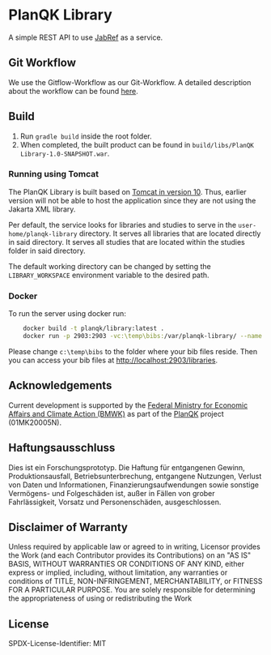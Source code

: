 # PlanQK Library

A simple REST API to use [JabRef](https://github.com/JabRef/jabref) as a service.

## Git Workflow

We use the Gitflow-Workflow as our Git-Workflow. A detailed description about the workflow can be found [here](https://www.atlassian.com/git/tutorials/comparing-workflows/gitflow-workflow).

## Build

1. Run `gradle build` inside the root folder.
2. When completed, the built product can be found in `build/libs/PlanQK Library-1.0-SNAPSHOT.war`.

### Running using Tomcat

The PlanQK Library is built based on [Tomcat in version 10](https://tomcat.apache.org/download-10.cgi).
Thus, earlier version will not be able to host the application since they are not using the Jakarta XML library.

Per default, the service looks for libraries and studies to serve in the ```user-home/planqk-library``` directory.
It serves all libraries that are located directly in said directory.
It serves all studies that are located within the studies folder in said directory.

The default working directory can be changed by setting the ```LIBRARY_WORKSPACE``` environment variable to the desired path.

### Docker

To run the server using docker run:

```bash
    docker build -t planqk/library:latest . 
    docker run -p 2903:2903 -vc:\temp\bibs:/var/planqk-library/ --name PlanQKLibrary planqk/library:latest
```

Please change `c:\temp\bibs` to the folder where your bib files reside.
Then you can access your bib files at <http://localhost:2903/libraries>.

## Acknowledgements

Current development is supported by the [Federal Ministry for Economic Affairs and Climate Action (BMWK)] as part of the [PlanQK] project (01MK20005N).

## Haftungsausschluss

Dies ist ein Forschungsprototyp. Die Haftung für entgangenen Gewinn, Produktionsausfall, Betriebsunterbrechung,
entgangene Nutzungen, Verlust von Daten und Informationen, Finanzierungsaufwendungen sowie sonstige Vermögens- und
Folgeschäden ist, außer in Fällen von grober Fahrlässigkeit, Vorsatz und Personenschäden, ausgeschlossen.

## Disclaimer of Warranty

Unless required by applicable law or agreed to in writing, Licensor provides the Work (and each Contributor provides its
Contributions) on an "AS IS" BASIS, WITHOUT WARRANTIES OR CONDITIONS OF ANY KIND, either express or implied, including,
without limitation, any warranties or conditions of TITLE, NON-INFRINGEMENT, MERCHANTABILITY, or FITNESS FOR A
PARTICULAR PURPOSE. You are solely responsible for determining the appropriateness of using or redistributing the Work

## License

SPDX-License-Identifier: MIT

   [Federal Ministry for Economic Affairs and Climate Action (BMWK)]: https://www.bmwk.de/EN
   [PlanQK]: https://planqk.de
